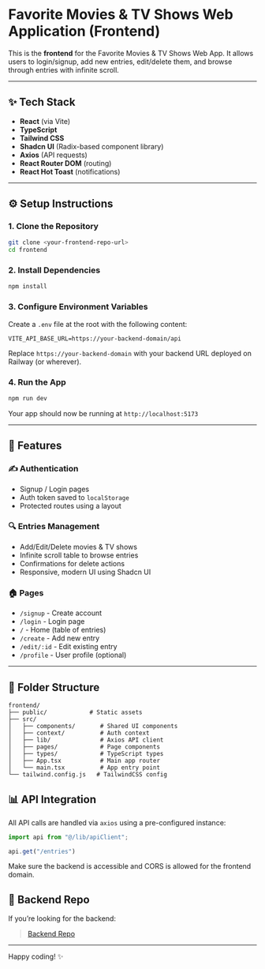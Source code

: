 # Favorite Movies & TV Shows Web Application (Frontend)

This is the **frontend** for the Favorite Movies & TV Shows Web App.
It allows users to login/signup, add new entries, edit/delete them, and browse through entries with infinite scroll.

---

## ✨ Tech Stack

* **React** (via Vite)
* **TypeScript**
* **Tailwind CSS**
* **Shadcn UI** (Radix-based component library)
* **Axios** (API requests)
* **React Router DOM** (routing)
* **React Hot Toast** (notifications)

---

## ⚙️ Setup Instructions

### 1. Clone the Repository

```bash
git clone <your-frontend-repo-url>
cd frontend
```

### 2. Install Dependencies

```bash
npm install
```

### 3. Configure Environment Variables

Create a `.env` file at the root with the following content:

```env
VITE_API_BASE_URL=https://your-backend-domain/api
```

Replace `https://your-backend-domain` with your backend URL deployed on Railway (or wherever).

### 4. Run the App

```bash
npm run dev
```

Your app should now be running at `http://localhost:5173`

---

## 📅 Features

### ✍️ Authentication

* Signup / Login pages
* Auth token saved to `localStorage`
* Protected routes using a layout

### 🔍 Entries Management

* Add/Edit/Delete movies & TV shows
* Infinite scroll table to browse entries
* Confirmations for delete actions
* Responsive, modern UI using Shadcn UI

### 🏠 Pages

* `/signup` - Create account
* `/login` - Login page
* `/` - Home (table of entries)
* `/create` - Add new entry
* `/edit/:id` - Edit existing entry
* `/profile` - User profile (optional)

---

## 🔧 Folder Structure

```
frontend/
├── public/            # Static assets
├── src/
│   ├── components/       # Shared UI components
│   ├── context/          # Auth context
│   ├── lib/              # Axios API client
│   ├── pages/            # Page components
│   ├── types/            # TypeScript types
│   ├── App.tsx           # Main app router
│   └── main.tsx          # App entry point
└── tailwind.config.js   # TailwindCSS config
```



## 📊 API Integration

All API calls are handled via `axios` using a pre-configured instance:

```ts
import api from "@/lib/apiClient";

api.get("/entries")
```

Make sure the backend is accessible and CORS is allowed for the frontend domain.



## 📅 Backend Repo

If you’re looking for the backend:

> [Backend Repo](https://github.com/darshan1928/fav-movies-tv-shows-backend.git) 

---


Happy coding! ✨
